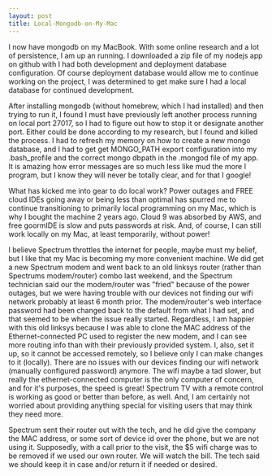 ```yaml
---
layout: post
title: Local-Mongodb-on-My-Mac
---
```


I now have mongodb on my MacBook. With some online research and a lot of persistence, I am up an running. I downloaded a zip file
of my nodejs app on github with I had both development and deployment database configuration. Of course deployment database would allow me to continue working on the project, I was determined to get make sure I had a local database for continued development. 

After installing mongodb (without homebrew, which I had installed) and then trying to run it, I found I must have previously left another process running on local port 27017, so I had to figure out how to stop it or designate another port. Either could be done according to my research, but I found and killed the process. I had to refresh my memory on how to create a new mongo database, and I had to get get MONGO_PATH export configuration into my .bash_profile and the correct mongo dbpath in the .mongod file of my app. It is amazing how error messages are so much less like mud the more I program, but I know they will never be totally clear, and for that I google!

What has kicked me into gear to do local work? Power outages and FREE cloud IDEs going away or being less than optimal has spurred me to continue transitioning to primarily local programming on my Mac, which is why I bought the machine 2 years ago. Cloud 9 was absorbed by AWS, and free goormIDE is slow and puts passwords at risk. And, of course, I can still work locally on my Mac, at least temporarily, without power!

I believe Spectrum throttles the internet for people, maybe must my belief, but I like that my Mac is becoming my more convenient 
machine. We did get a new Spectrum modem and went back to an old linksys router (rather than Spectrums modem/router) combo last weekend, and the Spectrum technician said our the modem/router was "fried" because of the power outages, but we were having trouble with our devices not finding our wifi network probably at least 6 month prior. The modem/router's web interface password had been changed back to the default from what I had set, and that seemed to be when the issue really started. Regardless, I am happier with this old linksys because I was able to clone the MAC address of the Ethernet-connected PC used to register the new modem, and I can see more routing info than with their previously provided system. I, also, set it up, so it cannot be accessed remotely, so I believe only I can make changes to it (locally). There are no issues with our devices finding our wifi network (manually configured password) anymore. The wifi maybe a tad slower, but really the ethernet-connected computer is the only computer of concern, and for it's purposes, the speed is great! Spectrum TV with a remote control is working as good or better than before, as well. And, I am
certainly not worried about providing anything special for visiting users that may think they need more.

Spectrum sent their router out with the tech, and he did give the company the MAC address, or some sort of device id over the phone, but we are not using it. Supposedly, with a call prior to the visit, the $5 wifi charge was to be removed if we used our own router. We will watch the bill. The tech said we should keep it in case and/or return it if needed or desired.
